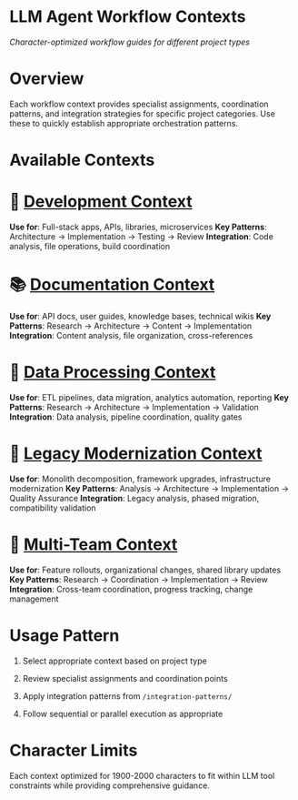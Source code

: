 

# LLM Agent Workflow Contexts

*Character-optimized workflow guides for different project types*

#

# Overview

Each workflow context provides specialist assignments, coordination patterns, and integration strategies for specific project categories. Use these to quickly establish appropriate orchestration patterns.

#

# Available Contexts

#

#

# 📁 [Development Context](development-context.md)

**Use for**: Full-stack apps, APIs, libraries, microservices
**Key Patterns**: Architecture → Implementation → Testing → Review
**Integration**: Code analysis, file operations, build coordination

#

#

# 📚 [Documentation Context](documentation-context.md)  

**Use for**: API docs, user guides, knowledge bases, technical wikis
**Key Patterns**: Research → Architecture → Content → Implementation
**Integration**: Content analysis, file organization, cross-references

#

#

# 🔄 [Data Processing Context](data-processing-context.md)

**Use for**: ETL pipelines, data migration, analytics automation, reporting
**Key Patterns**: Research → Architecture → Implementation → Validation
**Integration**: Data analysis, pipeline coordination, quality gates

#

#

# 🔧 [Legacy Modernization Context](modernization-context.md)

**Use for**: Monolith decomposition, framework upgrades, infrastructure modernization
**Key Patterns**: Analysis → Architecture → Implementation → Quality Assurance
**Integration**: Legacy analysis, phased migration, compatibility validation

#

#

# 🤝 [Multi-Team Context](multi-team-context.md)

**Use for**: Feature rollouts, organizational changes, shared library updates
**Key Patterns**: Research → Coordination → Implementation → Review
**Integration**: Cross-team coordination, progress tracking, change management

#

# Usage Pattern

1. Select appropriate context based on project type

2. Review specialist assignments and coordination points

3. Apply integration patterns from `/integration-patterns/`

4. Follow sequential or parallel execution as appropriate

#

# Character Limits

Each context optimized for 1900-2000 characters to fit within LLM tool constraints while providing comprehensive guidance.
